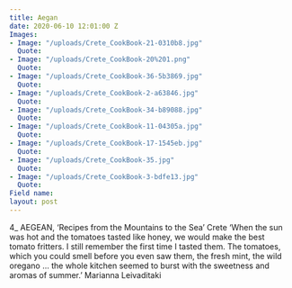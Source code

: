 ```yaml
---
title: Aegan
date: 2020-06-10 12:01:00 Z
Images:
- Image: "/uploads/Crete_CookBook-21-0310b8.jpg"
  Quote: 
- Image: "/uploads/Crete_CookBook-20%201.png"
  Quote: 
- Image: "/uploads/Crete_CookBook-36-5b3869.jpg"
  Quote: 
- Image: "/uploads/Crete_CookBook-2-a63846.jpg"
  Quote: 
- Image: "/uploads/Crete_CookBook-34-b89088.jpg"
  Quote: 
- Image: "/uploads/Crete_CookBook-11-04305a.jpg"
  Quote: 
- Image: "/uploads/Crete_CookBook-17-1545eb.jpg"
  Quote: 
- Image: "/uploads/Crete_CookBook-35.jpg"
  Quote: 
- Image: "/uploads/Crete_CookBook-3-bdfe13.jpg"
  Quote: 
Field name: 
layout: post
---
```


4_ AEGEAN, ‘Recipes from the Mountains to the Sea’ Crete
‘When the sun was hot and the tomatoes tasted like honey, we would make the best tomato fritters. I still remember the first time I tasted them. The tomatoes, which you could smell before you even saw them, the fresh mint, the wild oregano
... the whole kitchen seemed to burst with the sweetness and aromas of summer.’
Marianna Leivaditaki
